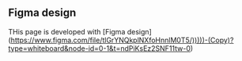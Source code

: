 ## Figma design

THis page is developed with [Figma design] (<https://www.figma.com/file/tlGrYNQkplNXfoHnnlM0T5/)))))-(Copy)?type=whiteboard&node-id=0-1&t=ndPiKsEz2SNF11tw-0>)
